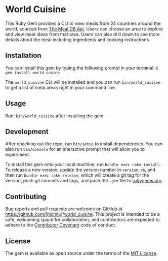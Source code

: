 # World Cuisine

This Ruby Gem provides a CLI to view meals from 24 countries around the world, sourced from [The Meal DB Api](https://www.themealdb.com/api.php). Users can choose an area to explore and view meal ideas from that area. Users can also drill down to see more details about the meal including ingredients and cooking instructions. 

## Installation

You can install this gem by typing the following prompt in your terminal: 
    `$ gem install world_cusine`

The `world_cuisine` CLI will be installed and you can run `bin/world_cuisine` to get a list of meal areas right in your command line. 

## Usage

Run: `bin/world_cuisine` after installing the gem. 

## Development

After checking out the repo, run `bin/setup` to install dependencies. You can also run `bin/console` for an interactive prompt that will allow you to experiment.

To install this gem onto your local machine, run `bundle exec rake install`. To release a new version, update the version number in `version.rb`, and then run `bundle exec rake release`, which will create a git tag for the version, push git commits and tags, and push the `.gem` file to [rubygems.org](https://rubygems.org).

## Contributing

Bug reports and pull requests are welcome on GitHub at https://github.com/[nicmlu]/world_cuisine. This project is intended to be a safe, welcoming space for collaboration, and contributors are expected to adhere to the [Contributor Covenant](http://contributor-covenant.org) code of conduct.

## License

The gem is available as open source under the terms of the [MIT License](https://opensource.org/licenses/MIT).
